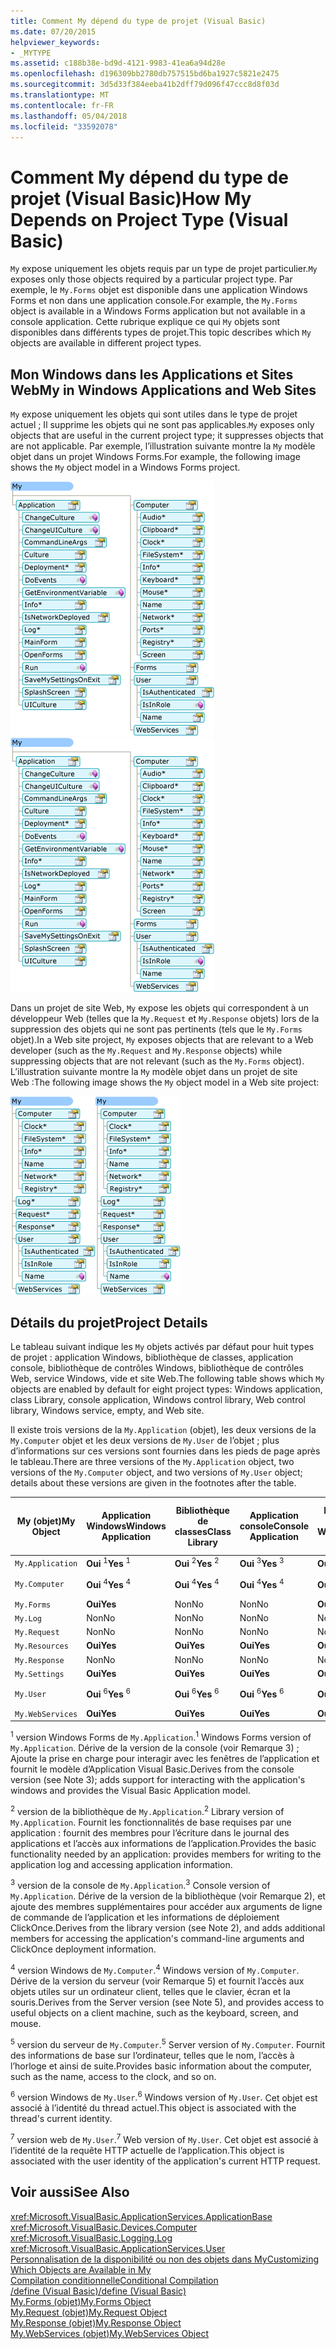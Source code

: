 ```yaml
---
title: Comment My dépend du type de projet (Visual Basic)
ms.date: 07/20/2015
helpviewer_keywords:
- _MYTYPE
ms.assetid: c188b38e-bd9d-4121-9983-41ea6a94d28e
ms.openlocfilehash: d196309bb2780db757515bd6ba1927c5821e2475
ms.sourcegitcommit: 3d5d33f384eeba41b2dff79d096f47ccc8d8f03d
ms.translationtype: MT
ms.contentlocale: fr-FR
ms.lasthandoff: 05/04/2018
ms.locfileid: "33592078"
---
```

# <a name="how-my-depends-on-project-type-visual-basic"></a><span data-ttu-id="cd3be-102">Comment My dépend du type de projet (Visual Basic)</span><span class="sxs-lookup"><span data-stu-id="cd3be-102">How My Depends on Project Type (Visual Basic)</span></span>
<span data-ttu-id="cd3be-103">`My` expose uniquement les objets requis par un type de projet particulier.</span><span class="sxs-lookup"><span data-stu-id="cd3be-103">`My` exposes only those objects required by a particular project type.</span></span> <span data-ttu-id="cd3be-104">Par exemple, le `My.Forms` objet est disponible dans une application Windows Forms et non dans une application console.</span><span class="sxs-lookup"><span data-stu-id="cd3be-104">For example, the `My.Forms` object is available in a Windows Forms application but not available in a console application.</span></span> <span data-ttu-id="cd3be-105">Cette rubrique explique ce qui `My` objets sont disponibles dans différents types de projet.</span><span class="sxs-lookup"><span data-stu-id="cd3be-105">This topic describes which `My` objects are available in different project types.</span></span>  
  
## <a name="my-in-windows-applications-and-web-sites"></a><span data-ttu-id="cd3be-106">Mon Windows dans les Applications et Sites Web</span><span class="sxs-lookup"><span data-stu-id="cd3be-106">My in Windows Applications and Web Sites</span></span>  
 <span data-ttu-id="cd3be-107">`My` expose uniquement les objets qui sont utiles dans le type de projet actuel ; Il supprime les objets qui ne sont pas applicables.</span><span class="sxs-lookup"><span data-stu-id="cd3be-107">`My` exposes only objects that are useful in the current project type; it suppresses objects that are not applicable.</span></span> <span data-ttu-id="cd3be-108">Par exemple, l’illustration suivante montre la `My` modèle objet dans un projet Windows Forms.</span><span class="sxs-lookup"><span data-stu-id="cd3be-108">For example, the following image shows the `My` object model in a Windows Forms project.</span></span>  
  
 <span data-ttu-id="cd3be-109">![Forme de My dans une application Windows Forms](../../../visual-basic/developing-apps/development-with-my/media/myinwinform.png "MyInWinForm")</span><span class="sxs-lookup"><span data-stu-id="cd3be-109">![Shape of My in a Windows Forms application](../../../visual-basic/developing-apps/development-with-my/media/myinwinform.png "MyInWinForm")</span></span>  
  
 <span data-ttu-id="cd3be-110">Dans un projet de site Web, `My` expose les objets qui correspondent à un développeur Web (telles que la `My.Request` et `My.Response` objets) lors de la suppression des objets qui ne sont pas pertinents (tels que le `My.Forms` objet).</span><span class="sxs-lookup"><span data-stu-id="cd3be-110">In a Web site project, `My` exposes objects that are relevant to a Web developer (such as the `My.Request` and `My.Response` objects) while suppressing objects that are not relevant (such as the `My.Forms` object).</span></span> <span data-ttu-id="cd3be-111">L’illustration suivante montre la `My` modèle objet dans un projet de site Web :</span><span class="sxs-lookup"><span data-stu-id="cd3be-111">The following image shows the `My` object model in a Web site project:</span></span>  
  
 <span data-ttu-id="cd3be-112">![Forme de My dans une application Web](../../../visual-basic/developing-apps/development-with-my/media/myinweb.png "MyInWeb")</span><span class="sxs-lookup"><span data-stu-id="cd3be-112">![Shape of My in a Web application](../../../visual-basic/developing-apps/development-with-my/media/myinweb.png "MyInWeb")</span></span>  
  
## <a name="project-details"></a><span data-ttu-id="cd3be-113">Détails du projet</span><span class="sxs-lookup"><span data-stu-id="cd3be-113">Project Details</span></span>  
 <span data-ttu-id="cd3be-114">Le tableau suivant indique les `My` objets activés par défaut pour huit types de projet : application Windows, bibliothèque de classes, application console, bibliothèque de contrôles Windows, bibliothèque de contrôles Web, service Windows, vide et site Web.</span><span class="sxs-lookup"><span data-stu-id="cd3be-114">The following table shows which `My` objects are enabled by default for eight project types: Windows application, class Library, console application, Windows control library, Web control library, Windows service, empty, and Web site.</span></span>  
  
 <span data-ttu-id="cd3be-115">Il existe trois versions de la `My.Application` (objet), les deux versions de la `My.Computer` objet et les deux versions de `My.User` de l’objet ; plus d’informations sur ces versions sont fournies dans les pieds de page après le tableau.</span><span class="sxs-lookup"><span data-stu-id="cd3be-115">There are three versions of the `My.Application` object, two versions of the `My.Computer` object, and two versions of `My.User` object; details about these versions are given in the footnotes after the table.</span></span>  
  
|<span data-ttu-id="cd3be-116">My (objet)</span><span class="sxs-lookup"><span data-stu-id="cd3be-116">My Object</span></span>|<span data-ttu-id="cd3be-117">Application Windows</span><span class="sxs-lookup"><span data-stu-id="cd3be-117">Windows Application</span></span>|<span data-ttu-id="cd3be-118">Bibliothèque de classes</span><span class="sxs-lookup"><span data-stu-id="cd3be-118">Class Library</span></span>|<span data-ttu-id="cd3be-119">Application console</span><span class="sxs-lookup"><span data-stu-id="cd3be-119">Console Application</span></span>|<span data-ttu-id="cd3be-120">Bibliothèque de contrôles Windows</span><span class="sxs-lookup"><span data-stu-id="cd3be-120">Windows Control Library</span></span>|<span data-ttu-id="cd3be-121">Bibliothèque de contrôles Web</span><span class="sxs-lookup"><span data-stu-id="cd3be-121">Web Control Library</span></span>|<span data-ttu-id="cd3be-122">Service Windows</span><span class="sxs-lookup"><span data-stu-id="cd3be-122">Windows Service</span></span>|<span data-ttu-id="cd3be-123">Empty</span><span class="sxs-lookup"><span data-stu-id="cd3be-123">Empty</span></span>|<span data-ttu-id="cd3be-124">Site web</span><span class="sxs-lookup"><span data-stu-id="cd3be-124">Web Site</span></span>|  
|---|---|---|---|---|---|---|---|---|  
|`My.Application`|<span data-ttu-id="cd3be-125">**Oui** <sup>1</sup></span><span class="sxs-lookup"><span data-stu-id="cd3be-125">**Yes** <sup>1</sup></span></span>|<span data-ttu-id="cd3be-126">**Oui** <sup>2</sup></span><span class="sxs-lookup"><span data-stu-id="cd3be-126">**Yes** <sup>2</sup></span></span>|<span data-ttu-id="cd3be-127">**Oui** <sup>3</sup></span><span class="sxs-lookup"><span data-stu-id="cd3be-127">**Yes** <sup>3</sup></span></span>|<span data-ttu-id="cd3be-128">**Oui** <sup>2</sup></span><span class="sxs-lookup"><span data-stu-id="cd3be-128">**Yes** <sup>2</sup></span></span>|<span data-ttu-id="cd3be-129">Non</span><span class="sxs-lookup"><span data-stu-id="cd3be-129">No</span></span>|<span data-ttu-id="cd3be-130">**Oui** <sup>3</sup></span><span class="sxs-lookup"><span data-stu-id="cd3be-130">**Yes** <sup>3</sup></span></span>|<span data-ttu-id="cd3be-131">Non</span><span class="sxs-lookup"><span data-stu-id="cd3be-131">No</span></span>|<span data-ttu-id="cd3be-132">Non</span><span class="sxs-lookup"><span data-stu-id="cd3be-132">No</span></span>|  
|`My.Computer`|<span data-ttu-id="cd3be-133">**Oui** <sup>4</sup></span><span class="sxs-lookup"><span data-stu-id="cd3be-133">**Yes** <sup>4</sup></span></span>|<span data-ttu-id="cd3be-134">**Oui** <sup>4</sup></span><span class="sxs-lookup"><span data-stu-id="cd3be-134">**Yes** <sup>4</sup></span></span>|<span data-ttu-id="cd3be-135">**Oui** <sup>4</sup></span><span class="sxs-lookup"><span data-stu-id="cd3be-135">**Yes** <sup>4</sup></span></span>|<span data-ttu-id="cd3be-136">**Oui** <sup>4</sup></span><span class="sxs-lookup"><span data-stu-id="cd3be-136">**Yes** <sup>4</sup></span></span>|<span data-ttu-id="cd3be-137">**Oui** <sup>5</sup></span><span class="sxs-lookup"><span data-stu-id="cd3be-137">**Yes** <sup>5</sup></span></span>|<span data-ttu-id="cd3be-138">**Oui** <sup>4</sup></span><span class="sxs-lookup"><span data-stu-id="cd3be-138">**Yes** <sup>4</sup></span></span>|<span data-ttu-id="cd3be-139">Non</span><span class="sxs-lookup"><span data-stu-id="cd3be-139">No</span></span>|<span data-ttu-id="cd3be-140">**Oui** <sup>5</sup></span><span class="sxs-lookup"><span data-stu-id="cd3be-140">**Yes** <sup>5</sup></span></span>|  
|`My.Forms`|<span data-ttu-id="cd3be-141">**Oui**</span><span class="sxs-lookup"><span data-stu-id="cd3be-141">**Yes**</span></span>|<span data-ttu-id="cd3be-142">Non</span><span class="sxs-lookup"><span data-stu-id="cd3be-142">No</span></span>|<span data-ttu-id="cd3be-143">Non</span><span class="sxs-lookup"><span data-stu-id="cd3be-143">No</span></span>|<span data-ttu-id="cd3be-144">**Oui**</span><span class="sxs-lookup"><span data-stu-id="cd3be-144">**Yes**</span></span>|<span data-ttu-id="cd3be-145">Non</span><span class="sxs-lookup"><span data-stu-id="cd3be-145">No</span></span>|<span data-ttu-id="cd3be-146">Non</span><span class="sxs-lookup"><span data-stu-id="cd3be-146">No</span></span>|<span data-ttu-id="cd3be-147">Non</span><span class="sxs-lookup"><span data-stu-id="cd3be-147">No</span></span>|<span data-ttu-id="cd3be-148">Non</span><span class="sxs-lookup"><span data-stu-id="cd3be-148">No</span></span>|  
|`My.Log`|<span data-ttu-id="cd3be-149">Non</span><span class="sxs-lookup"><span data-stu-id="cd3be-149">No</span></span>|<span data-ttu-id="cd3be-150">Non</span><span class="sxs-lookup"><span data-stu-id="cd3be-150">No</span></span>|<span data-ttu-id="cd3be-151">Non</span><span class="sxs-lookup"><span data-stu-id="cd3be-151">No</span></span>|<span data-ttu-id="cd3be-152">Non</span><span class="sxs-lookup"><span data-stu-id="cd3be-152">No</span></span>|<span data-ttu-id="cd3be-153">Non</span><span class="sxs-lookup"><span data-stu-id="cd3be-153">No</span></span>|<span data-ttu-id="cd3be-154">Non</span><span class="sxs-lookup"><span data-stu-id="cd3be-154">No</span></span>|<span data-ttu-id="cd3be-155">Non</span><span class="sxs-lookup"><span data-stu-id="cd3be-155">No</span></span>|<span data-ttu-id="cd3be-156">**Oui**</span><span class="sxs-lookup"><span data-stu-id="cd3be-156">**Yes**</span></span>|  
|`My.Request`|<span data-ttu-id="cd3be-157">Non</span><span class="sxs-lookup"><span data-stu-id="cd3be-157">No</span></span>|<span data-ttu-id="cd3be-158">Non</span><span class="sxs-lookup"><span data-stu-id="cd3be-158">No</span></span>|<span data-ttu-id="cd3be-159">Non</span><span class="sxs-lookup"><span data-stu-id="cd3be-159">No</span></span>|<span data-ttu-id="cd3be-160">Non</span><span class="sxs-lookup"><span data-stu-id="cd3be-160">No</span></span>|<span data-ttu-id="cd3be-161">Non</span><span class="sxs-lookup"><span data-stu-id="cd3be-161">No</span></span>|<span data-ttu-id="cd3be-162">Non</span><span class="sxs-lookup"><span data-stu-id="cd3be-162">No</span></span>|<span data-ttu-id="cd3be-163">Non</span><span class="sxs-lookup"><span data-stu-id="cd3be-163">No</span></span>|<span data-ttu-id="cd3be-164">**Oui**</span><span class="sxs-lookup"><span data-stu-id="cd3be-164">**Yes**</span></span>|  
|`My.Resources`|<span data-ttu-id="cd3be-165">**Oui**</span><span class="sxs-lookup"><span data-stu-id="cd3be-165">**Yes**</span></span>|<span data-ttu-id="cd3be-166">**Oui**</span><span class="sxs-lookup"><span data-stu-id="cd3be-166">**Yes**</span></span>|<span data-ttu-id="cd3be-167">**Oui**</span><span class="sxs-lookup"><span data-stu-id="cd3be-167">**Yes**</span></span>|<span data-ttu-id="cd3be-168">**Oui**</span><span class="sxs-lookup"><span data-stu-id="cd3be-168">**Yes**</span></span>|<span data-ttu-id="cd3be-169">**Oui**</span><span class="sxs-lookup"><span data-stu-id="cd3be-169">**Yes**</span></span>|<span data-ttu-id="cd3be-170">**Oui**</span><span class="sxs-lookup"><span data-stu-id="cd3be-170">**Yes**</span></span>|<span data-ttu-id="cd3be-171">Non</span><span class="sxs-lookup"><span data-stu-id="cd3be-171">No</span></span>|<span data-ttu-id="cd3be-172">Non</span><span class="sxs-lookup"><span data-stu-id="cd3be-172">No</span></span>|  
|`My.Response`|<span data-ttu-id="cd3be-173">Non</span><span class="sxs-lookup"><span data-stu-id="cd3be-173">No</span></span>|<span data-ttu-id="cd3be-174">Non</span><span class="sxs-lookup"><span data-stu-id="cd3be-174">No</span></span>|<span data-ttu-id="cd3be-175">Non</span><span class="sxs-lookup"><span data-stu-id="cd3be-175">No</span></span>|<span data-ttu-id="cd3be-176">Non</span><span class="sxs-lookup"><span data-stu-id="cd3be-176">No</span></span>|<span data-ttu-id="cd3be-177">Non</span><span class="sxs-lookup"><span data-stu-id="cd3be-177">No</span></span>|<span data-ttu-id="cd3be-178">Non</span><span class="sxs-lookup"><span data-stu-id="cd3be-178">No</span></span>|<span data-ttu-id="cd3be-179">Non</span><span class="sxs-lookup"><span data-stu-id="cd3be-179">No</span></span>|<span data-ttu-id="cd3be-180">**Oui**</span><span class="sxs-lookup"><span data-stu-id="cd3be-180">**Yes**</span></span>|  
|`My.Settings`|<span data-ttu-id="cd3be-181">**Oui**</span><span class="sxs-lookup"><span data-stu-id="cd3be-181">**Yes**</span></span>|<span data-ttu-id="cd3be-182">**Oui**</span><span class="sxs-lookup"><span data-stu-id="cd3be-182">**Yes**</span></span>|<span data-ttu-id="cd3be-183">**Oui**</span><span class="sxs-lookup"><span data-stu-id="cd3be-183">**Yes**</span></span>|<span data-ttu-id="cd3be-184">**Oui**</span><span class="sxs-lookup"><span data-stu-id="cd3be-184">**Yes**</span></span>|<span data-ttu-id="cd3be-185">**Oui**</span><span class="sxs-lookup"><span data-stu-id="cd3be-185">**Yes**</span></span>|<span data-ttu-id="cd3be-186">**Oui**</span><span class="sxs-lookup"><span data-stu-id="cd3be-186">**Yes**</span></span>|<span data-ttu-id="cd3be-187">Non</span><span class="sxs-lookup"><span data-stu-id="cd3be-187">No</span></span>|<span data-ttu-id="cd3be-188">Non</span><span class="sxs-lookup"><span data-stu-id="cd3be-188">No</span></span>|  
|`My.User`|<span data-ttu-id="cd3be-189">**Oui** <sup>6</sup></span><span class="sxs-lookup"><span data-stu-id="cd3be-189">**Yes** <sup>6</sup></span></span>|<span data-ttu-id="cd3be-190">**Oui** <sup>6</sup></span><span class="sxs-lookup"><span data-stu-id="cd3be-190">**Yes** <sup>6</sup></span></span>|<span data-ttu-id="cd3be-191">**Oui** <sup>6</sup></span><span class="sxs-lookup"><span data-stu-id="cd3be-191">**Yes** <sup>6</sup></span></span>|<span data-ttu-id="cd3be-192">**Oui** <sup>6</sup></span><span class="sxs-lookup"><span data-stu-id="cd3be-192">**Yes** <sup>6</sup></span></span>|<span data-ttu-id="cd3be-193">**Oui** <sup>7</sup></span><span class="sxs-lookup"><span data-stu-id="cd3be-193">**Yes** <sup>7</sup></span></span>|<span data-ttu-id="cd3be-194">**Oui** <sup>6</sup></span><span class="sxs-lookup"><span data-stu-id="cd3be-194">**Yes** <sup>6</sup></span></span>|<span data-ttu-id="cd3be-195">Non</span><span class="sxs-lookup"><span data-stu-id="cd3be-195">No</span></span>|<span data-ttu-id="cd3be-196">**Oui** <sup>7</sup></span><span class="sxs-lookup"><span data-stu-id="cd3be-196">**Yes** <sup>7</sup></span></span>|  
|`My.WebServices`|<span data-ttu-id="cd3be-197">**Oui**</span><span class="sxs-lookup"><span data-stu-id="cd3be-197">**Yes**</span></span>|<span data-ttu-id="cd3be-198">**Oui**</span><span class="sxs-lookup"><span data-stu-id="cd3be-198">**Yes**</span></span>|<span data-ttu-id="cd3be-199">**Oui**</span><span class="sxs-lookup"><span data-stu-id="cd3be-199">**Yes**</span></span>|<span data-ttu-id="cd3be-200">**Oui**</span><span class="sxs-lookup"><span data-stu-id="cd3be-200">**Yes**</span></span>|<span data-ttu-id="cd3be-201">**Oui**</span><span class="sxs-lookup"><span data-stu-id="cd3be-201">**Yes**</span></span>|<span data-ttu-id="cd3be-202">**Oui**</span><span class="sxs-lookup"><span data-stu-id="cd3be-202">**Yes**</span></span>|<span data-ttu-id="cd3be-203">Non</span><span class="sxs-lookup"><span data-stu-id="cd3be-203">No</span></span>|<span data-ttu-id="cd3be-204">Non</span><span class="sxs-lookup"><span data-stu-id="cd3be-204">No</span></span>|  
  
 <span data-ttu-id="cd3be-205"><sup>1</sup> version Windows Forms de `My.Application`.</span><span class="sxs-lookup"><span data-stu-id="cd3be-205"><sup>1</sup> Windows Forms version of `My.Application`.</span></span> <span data-ttu-id="cd3be-206">Dérive de la version de la console (voir Remarque 3) ; Ajoute la prise en charge pour interagir avec les fenêtres de l’application et fournit le modèle d’Application Visual Basic.</span><span class="sxs-lookup"><span data-stu-id="cd3be-206">Derives from the console version (see Note 3); adds support for interacting with the application's windows and provides the Visual Basic Application model.</span></span>  
  
 <span data-ttu-id="cd3be-207"><sup>2</sup> version de la bibliothèque de `My.Application`.</span><span class="sxs-lookup"><span data-stu-id="cd3be-207"><sup>2</sup> Library version of `My.Application`.</span></span> <span data-ttu-id="cd3be-208">Fournit les fonctionnalités de base requises par une application : fournit des membres pour l’écriture dans le journal des applications et l’accès aux informations de l’application.</span><span class="sxs-lookup"><span data-stu-id="cd3be-208">Provides the basic functionality needed by an application: provides members for writing to the application log and accessing application information.</span></span>  
  
 <span data-ttu-id="cd3be-209"><sup>3</sup> version de la console de `My.Application`.</span><span class="sxs-lookup"><span data-stu-id="cd3be-209"><sup>3</sup> Console version of `My.Application`.</span></span> <span data-ttu-id="cd3be-210">Dérive de la version de la bibliothèque (voir Remarque 2), et ajoute des membres supplémentaires pour accéder aux arguments de ligne de commande de l’application et les informations de déploiement ClickOnce.</span><span class="sxs-lookup"><span data-stu-id="cd3be-210">Derives from the library version (see Note 2), and adds additional members for accessing the application's command-line arguments and ClickOnce deployment information.</span></span>  
  
 <span data-ttu-id="cd3be-211"><sup>4</sup> version Windows de `My.Computer`.</span><span class="sxs-lookup"><span data-stu-id="cd3be-211"><sup>4</sup> Windows version of `My.Computer`.</span></span> <span data-ttu-id="cd3be-212">Dérive de la version du serveur (voir Remarque 5) et fournit l’accès aux objets utiles sur un ordinateur client, telles que le clavier, écran et la souris.</span><span class="sxs-lookup"><span data-stu-id="cd3be-212">Derives from the Server version (see Note 5), and provides access to useful objects on a client machine, such as the keyboard, screen, and mouse.</span></span>  
  
 <span data-ttu-id="cd3be-213"><sup>5</sup> version du serveur de `My.Computer`.</span><span class="sxs-lookup"><span data-stu-id="cd3be-213"><sup>5</sup> Server version of `My.Computer`.</span></span> <span data-ttu-id="cd3be-214">Fournit des informations de base sur l’ordinateur, telles que le nom, l’accès à l’horloge et ainsi de suite.</span><span class="sxs-lookup"><span data-stu-id="cd3be-214">Provides basic information about the computer, such as the name, access to the clock, and so on.</span></span>  
  
 <span data-ttu-id="cd3be-215"><sup>6</sup> version Windows de `My.User`.</span><span class="sxs-lookup"><span data-stu-id="cd3be-215"><sup>6</sup> Windows version of `My.User`.</span></span> <span data-ttu-id="cd3be-216">Cet objet est associé à l’identité du thread actuel.</span><span class="sxs-lookup"><span data-stu-id="cd3be-216">This object is associated with the thread's current identity.</span></span>  
  
 <span data-ttu-id="cd3be-217"><sup>7</sup> version web de `My.User`.</span><span class="sxs-lookup"><span data-stu-id="cd3be-217"><sup>7</sup> Web version of `My.User`.</span></span> <span data-ttu-id="cd3be-218">Cet objet est associé à l’identité de la requête HTTP actuelle de l’application.</span><span class="sxs-lookup"><span data-stu-id="cd3be-218">This object is associated with the user identity of the application's current HTTP request.</span></span>  
  
## <a name="see-also"></a><span data-ttu-id="cd3be-219">Voir aussi</span><span class="sxs-lookup"><span data-stu-id="cd3be-219">See Also</span></span>  
 <xref:Microsoft.VisualBasic.ApplicationServices.ApplicationBase>  
 <xref:Microsoft.VisualBasic.Devices.Computer>  
 <xref:Microsoft.VisualBasic.Logging.Log>  
 <xref:Microsoft.VisualBasic.ApplicationServices.User>  
 [<span data-ttu-id="cd3be-220">Personnalisation de la disponibilité ou non des objets dans My</span><span class="sxs-lookup"><span data-stu-id="cd3be-220">Customizing Which Objects are Available in My</span></span>](../../../visual-basic/developing-apps/customizing-extending-my/customizing-which-objects-are-available-in-my.md)  
 [<span data-ttu-id="cd3be-221">Compilation conditionnelle</span><span class="sxs-lookup"><span data-stu-id="cd3be-221">Conditional Compilation</span></span>](../../../visual-basic/programming-guide/program-structure/conditional-compilation.md)  
 [<span data-ttu-id="cd3be-222">/define (Visual Basic)</span><span class="sxs-lookup"><span data-stu-id="cd3be-222">/define (Visual Basic)</span></span>](../../../visual-basic/reference/command-line-compiler/define.md)  
 [<span data-ttu-id="cd3be-223">My.Forms (objet)</span><span class="sxs-lookup"><span data-stu-id="cd3be-223">My.Forms Object</span></span>](../../../visual-basic/language-reference/objects/my-forms-object.md)  
 [<span data-ttu-id="cd3be-224">My.Request (objet)</span><span class="sxs-lookup"><span data-stu-id="cd3be-224">My.Request Object</span></span>](../../../visual-basic/language-reference/objects/my-request-object.md)  
 [<span data-ttu-id="cd3be-225">My.Response (objet)</span><span class="sxs-lookup"><span data-stu-id="cd3be-225">My.Response Object</span></span>](../../../visual-basic/language-reference/objects/my-response-object.md)  
 [<span data-ttu-id="cd3be-226">My.WebServices (objet)</span><span class="sxs-lookup"><span data-stu-id="cd3be-226">My.WebServices Object</span></span>](../../../visual-basic/language-reference/objects/my-webservices-object.md)
